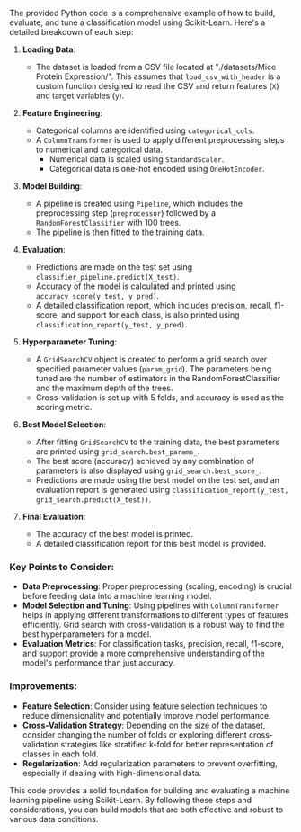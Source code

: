 The provided Python code is a comprehensive example of how to build, evaluate, and tune a classification model using Scikit-Learn. Here's a detailed breakdown of each step:

1. **Loading Data**:
   - The dataset is loaded from a CSV file located at "./datasets/Mice Protein Expression/". This assumes that `load_csv_with_header` is a custom function designed to read the CSV and return features (`X`) and target variables (`y`).

2. **Feature Engineering**:
   - Categorical columns are identified using `categorical_cols`.
   - A `ColumnTransformer` is used to apply different preprocessing steps to numerical and categorical data.
     - Numerical data is scaled using `StandardScaler`.
     - Categorical data is one-hot encoded using `OneHotEncoder`.

3. **Model Building**:
   - A pipeline is created using `Pipeline`, which includes the preprocessing step (`preprocessor`) followed by a `RandomForestClassifier` with 100 trees.
   - The pipeline is then fitted to the training data.

4. **Evaluation**:
   - Predictions are made on the test set using `classifier_pipeline.predict(X_test)`.
   - Accuracy of the model is calculated and printed using `accuracy_score(y_test, y_pred)`.
   - A detailed classification report, which includes precision, recall, f1-score, and support for each class, is also printed using `classification_report(y_test, y_pred)`.

5. **Hyperparameter Tuning**:
   - A `GridSearchCV` object is created to perform a grid search over specified parameter values (`param_grid`). The parameters being tuned are the number of estimators in the RandomForestClassifier and the maximum depth of the trees.
   - Cross-validation is set up with 5 folds, and accuracy is used as the scoring metric.

6. **Best Model Selection**:
   - After fitting `GridSearchCV` to the training data, the best parameters are printed using `grid_search.best_params_`.
   - The best score (accuracy) achieved by any combination of parameters is also displayed using `grid_search.best_score_`.
   - Predictions are made using the best model on the test set, and an evaluation report is generated using `classification_report(y_test, grid_search.predict(X_test))`.

7. **Final Evaluation**:
   - The accuracy of the best model is printed.
   - A detailed classification report for this best model is provided.

### Key Points to Consider:
- **Data Preprocessing**: Proper preprocessing (scaling, encoding) is crucial before feeding data into a machine learning model.
- **Model Selection and Tuning**: Using pipelines with `ColumnTransformer` helps in applying different transformations to different types of features efficiently. Grid search with cross-validation is a robust way to find the best hyperparameters for a model.
- **Evaluation Metrics**: For classification tasks, precision, recall, f1-score, and support provide a more comprehensive understanding of the model's performance than just accuracy.

### Improvements:
- **Feature Selection**: Consider using feature selection techniques to reduce dimensionality and potentially improve model performance.
- **Cross-Validation Strategy**: Depending on the size of the dataset, consider changing the number of folds or exploring different cross-validation strategies like stratified k-fold for better representation of classes in each fold.
- **Regularization**: Add regularization parameters to prevent overfitting, especially if dealing with high-dimensional data.

This code provides a solid foundation for building and evaluating a machine learning pipeline using Scikit-Learn. By following these steps and considerations, you can build models that are both effective and robust to various data conditions.